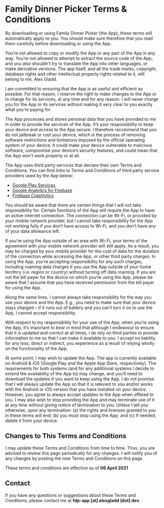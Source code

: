 # Family Dinner Picker Terms & Conditions

By downloading or using Family Dinner Picker (the App), these terms will automatically apply to you. You should make sure therefore that you read them carefully before downloading or using the App.

You’re not allowed to copy or modify the App or any part of the App in any way. You’re not allowed to attempt to extract the source code of the App, and you also shouldn’t try to translate the App into other languages, or make derivative versions. The app itself, and all the trade marks, copyright, database rights and other intellectual property rights related to it, still belong to me, Alex Gladd.

I am committed to ensuring that the App is as useful and efficient as possible. For that reason, I reserve the right to make changes to the App or to charge for its services, at any time and for any reason. I will never charge you for the App or its services without making it very clear to you exactly what you’re paying for.

The App processes and stores personal data that you have provided to me in order to provide the services of the App. It’s your responsibility to keep your device and access to the App secure. I therefore recommend that you do not jailbreak or root your device, which is the process of removing software restrictions and limitations imposed by the official operating system of your device. It could make your device vulnerable to malicious software, compromise your device’s security features, and could mean that the App won’t work properly or at all.

The App uses third party services that declare their own Terms and Conditions. You can find links to Terms and Conditions of third party service providers used by the App below:

* [Google Play Services](https://policies.google.com/terms)
* [Google Analytics for Firebase](https://firebase.google.com/terms/analytics)
* [Firebase Crashlytics](https://firebase.google.com/terms/crashlytics)

You should be aware that there are certain things that I will not take responsibility for. Certain functions of the App will require the App to have an active internet connection. The connection can be Wi-Fi, or provided by your mobile network provider, but I cannot take responsibility for the App not working fully if you don’t have access to Wi-Fi, and you don’t have any of your data allowance left.

If you’re using the App outside of an area with Wi-Fi, your terms of the agreement with your mobile network provider will still apply. As a result, you may be charged by your mobile provider for the cost of data for the duration of the connection while accessing the App, or other third party charges. In using the App, you’re accepting responsibility for any such charges, including roaming data charges if you use the App outside of your home territory (i.e. region or country) without turning off data roaming. If you are not the bill payer for the device on which you’re using the App, please be aware that I assume that you have received permission from the bill payer for using the App.

Along the same lines, I cannot always take responsibility for the way you use your device and the App. E.g., you need to make sure that your device stays charged – if it runs out of battery and you can’t turn it on to use the App, I cannot accept responsibility.

With respect to my responsibility for your use of the App, when you’re using the App, it’s important to bear in mind that although I endeavour to ensure that it is updated and correct at all times, I do rely on third parties to provide information to me so that I can make it available to you. I accept no liability for any loss, direct or indirect, you experience as a result of relying wholly on the functionality of the App.

At some point, I may wish to update the App. The app is currently available on Android & iOS (Google Play and the Apple App Store, respectively). The requirements for both systems (and for any additional systems I decide to extend the availability of the App to) may change, and you’ll need to download the updates if you want to keep using the App. I do not promise that I will always update the App so that it is relevant to you and/or works with the Android or iOS version that you have installed on your device. However, you agree to always accept updates to the App when offered to you. I may also wish to stop providing the App and may terminate use of it at any time without giving notice of termination to you. Unless I tell you otherwise, upon any termination: (a) the rights and licenses granted to you in these terms will end; (b) you must stop using the App; and (c) if needed, delete it from your device.

## Changes to This Terms and Conditions

I may update these Terms and Conditions from time to time. Thus, you are advised to review this page periodically for any changes. I will notify you of any changes by posting the new Terms and Conditions on this page.

These terms and conditions are effective as of **06 April 2021**

## Contact

If you have any questions or suggestions about these Terms and Conditions, please contact me at **fdp-app \[at\] alexgladd \[dot\] dev**.

